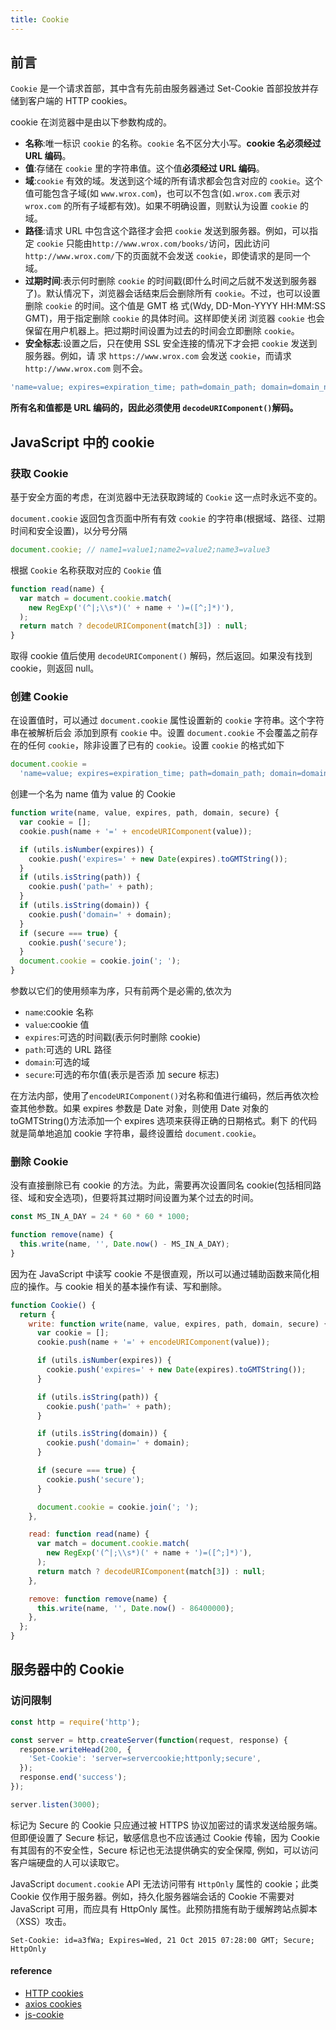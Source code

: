 ```yaml
---
title: Cookie
---
```


## 前言

`Cookie` 是一个请求首部，其中含有先前由服务器通过 Set-Cookie 首部投放并存储到客户端的 HTTP cookies。

cookie 在浏览器中是由以下参数构成的。

- **名称**:唯一标识 `cookie` 的名称。`cookie` 名不区分大小写。**cookie 名必须经过 URL 编码**。
- **值**:存储在 `cookie` 里的字符串值。这个值**必须经过 URL 编码**。
- **域**:`cookie` 有效的域。发送到这个域的所有请求都会包含对应的 `cookie`。这个值可能包含子域(如 `www.wrox.com`)，也可以不包含(如`.wrox.com` 表示对 `wrox.com` 的所有子域都有效)。如果不明确设置，则默认为设置 `cookie` 的域。
- **路径**:请求 URL 中包含这个路径才会把 `cookie` 发送到服务器。例如，可以指定 `cookie` 只能由`http://www.wrox.com/books/`访问，因此访问`http://www.wrox.com/`下的页面就不会发送 `cookie`，即使请求的是同一个域。
- **过期时间**:表示何时删除 `cookie` 的时间戳(即什么时间之后就不发送到服务器了)。默认情况下，浏览器会话结束后会删除所有 `cookie`。不过，也可以设置删除 `cookie` 的时间。这个值是 GMT 格 式(Wdy, DD-Mon-YYYY HH:MM:SS GMT)，用于指定删除 `cookie` 的具体时间。这样即使关闭 浏览器 `cookie` 也会保留在用户机器上。把过期时间设置为过去的时间会立即删除 `cookie`。
- **安全标志**:设置之后，只在使用 SSL 安全连接的情况下才会把 `cookie` 发送到服务器。例如，请 求 `https://www.wrox.com` 会发送 `cookie`，而请求 `http://www.wrox.com` 则不会。

```js
'name=value; expires=expiration_time; path=domain_path; domain=domain_name; secure';
```

**所有名和值都是 URL 编码的，因此必须使用 `decodeURIComponent()`解码。**

## JavaScript 中的 cookie

### 获取 Cookie

基于安全方面的考虑，在浏览器中无法获取跨域的 `Cookie` 这一点时永远不变的。

`document.cookie` 返回包含页面中所有有效 `cookie` 的字符串(根据域、路径、过期时间和安全设置)，以分号分隔

```js
document.cookie; // name1=value1;name2=value2;name3=value3
```

根据 `Cookie` 名称获取对应的 `Cookie` 值

```js
function read(name) {
  var match = document.cookie.match(
    new RegExp('(^|;\\s*)(' + name + ')=([^;]*)'),
  );
  return match ? decodeURIComponent(match[3]) : null;
}
```

取得 cookie 值后使用 `decodeURIComponent()` 解码，然后返回。如果没有找到 cookie，则返回 null。

### 创建 Cookie

在设置值时，可以通过 `document.cookie` 属性设置新的 `cookie` 字符串。这个字符串在被解析后会 添加到原有 `cookie` 中。设置 `document.cookie` 不会覆盖之前存在的任何 `cookie`，除非设置了已有的 `cookie`。设置 `cookie` 的格式如下

```js
document.cookie =
  'name=value; expires=expiration_time; path=domain_path; domain=domain_name; secure';
```

创建一个名为 name 值为 value 的 Cookie

```js
function write(name, value, expires, path, domain, secure) {
  var cookie = [];
  cookie.push(name + '=' + encodeURIComponent(value));

  if (utils.isNumber(expires)) {
    cookie.push('expires=' + new Date(expires).toGMTString());
  }
  if (utils.isString(path)) {
    cookie.push('path=' + path);
  }
  if (utils.isString(domain)) {
    cookie.push('domain=' + domain);
  }
  if (secure === true) {
    cookie.push('secure');
  }
  document.cookie = cookie.join('; ');
}
```

参数以它们的使用频率为序，只有前两个是必需的,依次为

- `name`:cookie 名称
- `value`:cookie 值
- `expires`:可选的时间戳(表示何时删除 cookie)
- `path`:可选的 URL 路径
- `domain`:可选的域
- `secure`:可选的布尔值(表示是否添 加 secure 标志)

在方法内部，使用了`encodeURIComponent()`对名称和值进行编码，然后再依次检查其他参数。如果 expires 参数是 Date 对象，则使用 Date 对象的 toGMTString()方法添加一个 expires 选项来获得正确的日期格式。剩下 的代码就是简单地追加 cookie 字符串，最终设置给 `document.cookie`。

### 删除 Cookie

没有直接删除已有 cookie 的方法。为此，需要再次设置同名 cookie(包括相同路径、域和安全选项)，但要将其过期时间设置为某个过去的时间。

```js
const MS_IN_A_DAY = 24 * 60 * 60 * 1000;

function remove(name) {
  this.write(name, '', Date.now() - MS_IN_A_DAY);
}
```

因为在 JavaScript 中读写 cookie 不是很直观，所以可以通过辅助函数来简化相应的操作。与 cookie 相关的基本操作有读、写和删除。

```js
function Cookie() {
  return {
    write: function write(name, value, expires, path, domain, secure) {
      var cookie = [];
      cookie.push(name + '=' + encodeURIComponent(value));

      if (utils.isNumber(expires)) {
        cookie.push('expires=' + new Date(expires).toGMTString());
      }

      if (utils.isString(path)) {
        cookie.push('path=' + path);
      }

      if (utils.isString(domain)) {
        cookie.push('domain=' + domain);
      }

      if (secure === true) {
        cookie.push('secure');
      }

      document.cookie = cookie.join('; ');
    },

    read: function read(name) {
      var match = document.cookie.match(
        new RegExp('(^|;\\s*)(' + name + ')=([^;]*)'),
      );
      return match ? decodeURIComponent(match[3]) : null;
    },

    remove: function remove(name) {
      this.write(name, '', Date.now() - 86400000);
    },
  };
}
```

## 服务器中的 Cookie

### 访问限制

```js
const http = require('http');

const server = http.createServer(function(request, response) {
  response.writeHead(200, {
    'Set-Cookie': 'server=servercookie;httponly;secure',
  });
  response.end('success');
});

server.listen(3000);
```

标记为 Secure 的 Cookie 只应通过被 HTTPS 协议加密过的请求发送给服务端。但即便设置了 Secure 标记，敏感信息也不应该通过 Cookie 传输，因为 Cookie 有其固有的不安全性，Secure 标记也无法提供确实的安全保障, 例如，可以访问客户端硬盘的人可以读取它。

JavaScript `document.cookie` API 无法访问带有 `HttpOnly` 属性的 cookie；此类 Cookie 仅作用于服务器。例如，持久化服务器端会话的 Cookie 不需要对 JavaScript 可用，而应具有 HttpOnly 属性。此预防措施有助于缓解跨站点脚本（XSS）攻击。

```
Set-Cookie: id=a3fWa; Expires=Wed, 21 Oct 2015 07:28:00 GMT; Secure; HttpOnly
```

#### reference

- [HTTP cookies](https://developer.mozilla.org/zh-CN/docs/Web/HTTP/Cookies)
- [axios cookies](https://github.com/axios/axios/blob/master/lib/helpers/cookies.js)
- [js-cookie](https://github.com/js-cookie/js-cookie)
